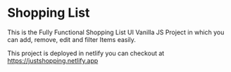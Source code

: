 # Shopping List

This is the Fully Functional Shopping List UI Vanilla JS Project in which you can add, remove, edit and filter Items easily.

This project is deployed in netlify you can checkout at https://justshopping.netlify.app
